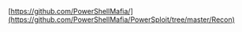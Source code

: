 [https://github.com/PowerShellMafia/](https://github.com/PowerShellMafia/PowerSploit/tree/master/Recon)

